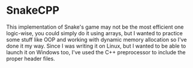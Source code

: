 # SnakeCPP

This implementation of Snake's game may not be the most efficient one logic-wise, you could simply do it using arrays, but I wanted to practice some stuff like OOP and working with dynamic memory allocation so I've done it my way. Since I was writing it on Linux, but I wanted to be able to launch it on Windows too, I've used the C++ preprocessor to include the proper header files. 
